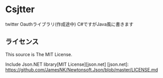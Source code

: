 Csjtter
=======

twitter Oauthライブラリ(作成途中)
C#ですがJava風に書きます


ライセンス
----------

This source is The MIT License.

Include Json.NET library[MIT License][json.net]
[json.net]: https://github.com/JamesNK/Newtonsoft.Json/blob/master/LICENSE.md
